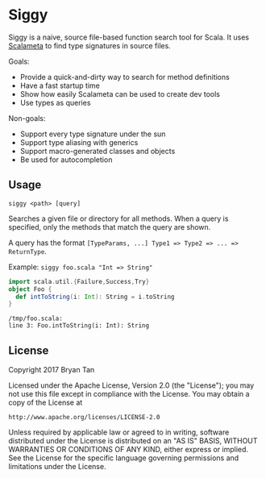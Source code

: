 # Siggy

Siggy is a naive, source file-based function search tool for Scala. It uses
[Scalameta](http://scalameta.org) to find type signatures in source files.

Goals:

* Provide a quick-and-dirty way to search for method definitions
* Have a fast startup time
* Show how easily Scalameta can be used to create dev tools
* Use types as queries

Non-goals:

* Support every type signature under the sun
* Support type aliasing with generics
* Support macro-generated classes and objects
* Be used for autocompletion

## Usage

`siggy <path> [query]`

Searches a given file or directory for all methods. When a query is specified,
only the methods that match the query are shown.

A query has the format `[TypeParams, ...] Type1 => Type2 => ... => ReturnType`.

Example: `siggy foo.scala "Int => String"`
```scala
import scala.util.{Failure,Success,Try}
object Foo {
  def intToString(i: Int): String = i.toString
}
```

```plain
/tmp/foo.scala:
line 3: Foo.intToString(i: Int): String
```

## License

Copyright 2017 Bryan Tan

Licensed under the Apache License, Version 2.0 (the "License"); you may not use
this file except in compliance with the License. You may obtain a copy of the
License at

    http://www.apache.org/licenses/LICENSE-2.0

Unless required by applicable law or agreed to in writing, software distributed
under the License is distributed on an "AS IS" BASIS, WITHOUT WARRANTIES OR
CONDITIONS OF ANY KIND, either express or implied. See the License for the
specific language governing permissions and limitations under the License.


